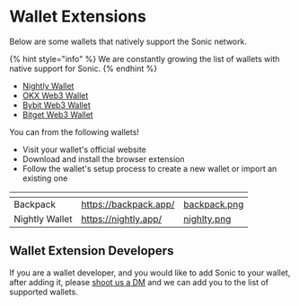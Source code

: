 # Wallet Extensions

Below are some wallets that natively support the Sonic network.

{% hint style="info" %}
We are constantly growing the list of wallets with native support for Sonic.
{% endhint %}

* [Nightly Wallet](https://nightly.app/)
* [OKX Web3 Wallet](https://www.okx.com/download)
* [Bybit Web3 Wallet](https://www.bybit.com/en/web3/home)
* [Bitget Web3 Wallet](https://web3.bitget.com/en/wallet-download)

You can from the following wallets!

* Visit your wallet's official website
* Download and install the browser extension
* Follow the wallet's setup process to create a new wallet or import an existing one

<table data-view="cards"><thead><tr><th></th><th data-type="content-ref"></th><th data-hidden data-card-cover data-type="files"></th></tr></thead><tbody><tr><td>Backpack</td><td><a href="https://backpack.app/">https://backpack.app/</a></td><td><a href="../../.gitbook/assets/backpack.png">backpack.png</a></td></tr><tr><td>Nightly Wallet</td><td><a href="https://nightly.app/">https://nightly.app/</a></td><td><a href="../../.gitbook/assets/nighlty.png">nighlty.png</a></td></tr></tbody></table>

## Wallet Extension Developers

If you are a wallet developer, and you would like to add Sonic to your wallet, after adding it, please [shoot us a DM](https://twitter.com/sonicsvm) and we can add you to the list of supported wallets.
